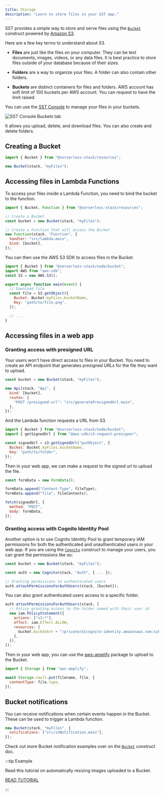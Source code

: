 ```yaml
---
title: Storage
description: "Learn to store files in your SST app."
---
```


SST provides a simple way to store and serve files using the [`Bucket`](constructs/Bucket.md) construct powered by [Amazon S3](https://aws.amazon.com/s3/).

Here are a few key terms to understand about S3.

- **Files** are just like the files on your computer. They can be text documents, images, videos, or any data files. It is best practice to store files outside of your database because of their sizes.

- **Folders** are a way to organize your files. A folder can also contain other folders.

- **Buckets** are distinct containers for files and folders. AWS account has soft limit of 100 buckets per AWS account. You can request to have the limit raised.

You can use the [SST Console](console.md) to manage your files in your buckets.

![SST Console Buckets tab](/img/console/sst-console-buckets-tab.png)

It allows you upload, delete, and download files. You can also create and delete folders.

## Creating a Bucket

```js
import { Bucket } from "@serverless-stack/resources";

new Bucket(stack, "myFiles");
```

## Accessing files in Lambda Functions

To access your files inside a Lambda Function, you need to bind the bucket to the function.

```js {10,12}
import { Bucket, Function } from "@serverless-stack/resources";

// Create a Bucket
const bucket = new Bucket(stack, "myFiles");

// Create a Function that will access the Bucket
new Function(stack, "Function", {
  handler: "src/lambda.main",
  bind: [bucket],
});
```

You can then use the AWS S3 SDK to access files in the Bucket.

```js title="src/lambda.js"
import { Bucket } from "@serverless-stack/node/bucket";
import AWS from "aws-sdk";
const S3 = new AWS.S3();

export async function main(event) {
  // Download file
  const file = S3.getObject({
    Bucket: Bucket.myFiles.bucketName,
    Key: "path/to/file.png",
  });

  // ...
}
```

## Accessing files in a web app

### Granting access with presigned URL

Your users won't have direct access to files in your Bucket. You need to create an API endpoint that generates presigned URLs for the file they want to upload.

```js
const bucket = new Bucket(stack, "myFiles");

new Api(stack, "Api", {
  bind: [bucket],
  routes: {
    "POST /presigned-url": "src/generatePresignedUrl.main",
  },
});
```

And the Lambda function requests a URL from S3.

```js
import { Bucket } from "@serverless-stack/node/bucket";
import { getSignedUrl } from "@aws-sdk/s3-request-presigner";

const signedUrl = s3.getSignedUrl("putObject", {
  Bucket: Bucket.myFiles.bucketName,
  Key: "path/to/folder",
});
```

Then in your web app, we can make a request to the signed url to upload the file.

```js
const formData = new FormData();

formData.append("Content-Type", fileType);
formData.append("file", fileContents);

fetch(signedUrl, {
  method: "POST",
  body: formData,
});
```

### Granting access with Cognito Identity Pool

Another option is to use Cognito Identity Pool to grant temporary IAM permissions for both the authenticated and unauthenticated users in your web app. If you are using the [`Cognito`](constructs/Cognito.md) construct to manage your users, you can grant the permissions like so:

```js
const bucket = new Bucket(stack, "myFiles");

const auth = new Cognito(stack, "Auth", { ... });

// Granting permissions to authenticated users
auth.attachPermissionsForAuthUsers(stack, [bucket]);
```

You can also grant authenticated users access to a specific folder.

```js
auth.attachPermissionsForAuthUsers(stack, [
  // Policy granting access to the folder named with their user id
  new iam.PolicyStatement({
    actions: ["s3:*"],
    effect: iam.Effect.ALLOW,
    resources: [
      bucket.bucketArn + "/private/${cognito-identity.amazonaws.com:sub}/*",
    ],
  }),
]);
```

Then in your web app, you can use the [aws-amplify](https://www.npmjs.com/package/aws-amplify) package to upload to the Bucket.

```js
import { Storage } from "aws-amplify";

await Storage.vault.put(filename, file, {
  contentType: file.type,
});
```

## Bucket notifications

You can receive notifications when certain events happen in the Bucket. These can be used to trigger a Lambda function.

```js
new Bucket(stack, "myFiles", {
  notifications: ["src/s3Notification.main"],
});
```

Check out more Bucket notification examples over on the [`Bucket`](constructs/Bucket.md#enabling-s3-event-notifications) construct doc.

:::tip Example

Read this tutorial on automatically resizing images uploaded to a Bucket.

[READ TUTORIAL](https://sst.dev/examples/how-to-automatically-resize-images-with-serverless.html)

:::
